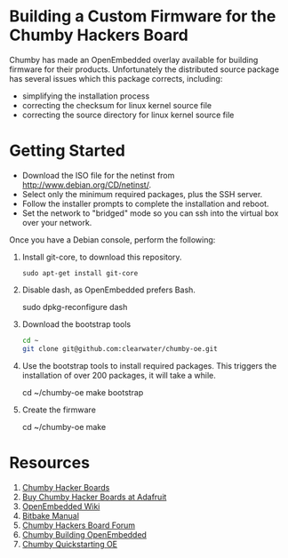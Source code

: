 Building a Custom Firmware for the Chumby Hackers Board
==================================================

Chumby has made an OpenEmbedded overlay available for building firmware for
their products. Unfortunately the distributed source package has several issues
which this package corrects, including:

* simplifying the installation process
* correcting the checksum for linux kernel source file
* correcting the source directory for linux kernel source file

Getting Started
===============

* Download the ISO file for the netinst from http://www.debian.org/CD/netinst/.
* Select only the minimum required packages, plus the SSH server.
* Follow the installer prompts to complete the installation and reboot.
* Set the network to "bridged" mode so you can ssh into the virtual box over your network.

Once you have a Debian console, perform the following:

1. Install git-core, to download this repository.

    `sudo apt-get install git-core`

1. Disable dash, as OpenEmbedded prefers Bash.

    sudo dpkg-reconfigure dash

1. Download the bootstrap tools

    ```bash
    cd ~
    git clone git@github.com:clearwater/chumby-oe.git
    ```

1. Use the bootstrap tools to install required packages. This triggers the installation of over 200 packages, it will take a while.

    cd ~/chumby-oe
    make bootstrap

1. Create the firmware

    cd ~/chumby-oe
    make

Resources
=========

1.  [Chumby Hacker Boards](http://wiki.chumby.com/index.php/Chumby_hacker_board_beta)
2.  [Buy Chumby Hacker Boards at Adafruit](http://www.adafruit.com/category/46)
3.  [OpenEmbedded Wiki](http://www.openembedded.org/index.php/Main_Page)
4.  [Bitbake Manual](http://bitbake.berlios.de/manual/)
5.  [Chumby Hackers Board Forum](http://forum.chumby.com/viewforum.php?id=20)
6.  [Chumby Building OpenEmbedded](http://wiki.chumby.com/index.php/Building_OpenEmbedded_%28Beta%29)
7.  [Chumby Quickstarting OE](http://wiki.chumby.com/index.php/Quickstarting_OE)
